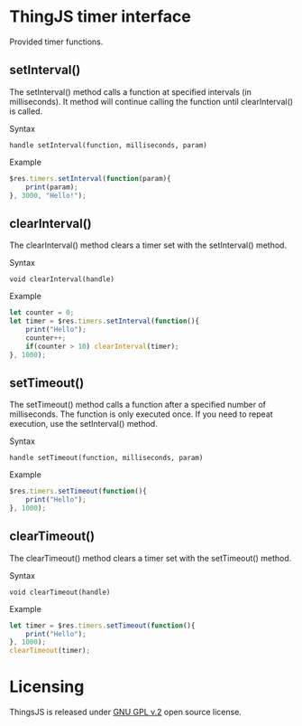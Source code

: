 # ThingJS timer interface

Provided timer functions.

## setInterval()
The setInterval() method calls a function at specified intervals (in milliseconds).
It method will continue calling the function until clearInterval() is called.

Syntax
```text
handle setInterval(function, milliseconds, param)
```
Example
```js
$res.timers.setInterval(function(param){
    print(param);
}, 3000, "Hello!");
```

## clearInterval()
The clearInterval() method clears a timer set with the setInterval() method. 

Syntax
```text
void clearInterval(handle)
```
Example
```js
let counter = 0;
let timer = $res.timers.setInterval(function(){
    print("Hello");
    counter++;
    if(counter > 10) clearInterval(timer);
}, 1000);
```

## setTimeout()
The setTimeout() method calls a function after a specified number of milliseconds.
The function is only executed once. If you need to repeat execution, use the setInterval() method.

Syntax
```text
handle setTimeout(function, milliseconds, param)
```
Example
```js
$res.timers.setTimeout(function(){
    print("Hello");
}, 1000);
```

## clearTimeout()
The clearTimeout() method clears a timer set with the setTimeout() method. 

Syntax
```text
void clearTimeout(handle)
```

Example
```js
let timer = $res.timers.setTimeout(function(){
    print("Hello");
}, 1000);
clearTimeout(timer);
```


# Licensing

ThingsJS is released under
[GNU GPL v.2](http://www.gnu.org/licenses/old-licenses/gpl-2.0.html)
open source license.